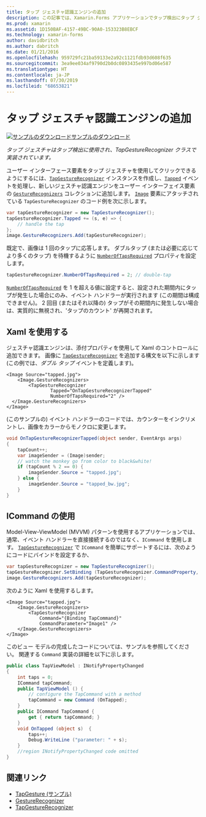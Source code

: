 ```yaml
---
title: タップ ジェスチャ認識エンジンの追加
description: この記事では、Xamarin.Forms アプリケーションでタップ検出にタップ ジェスチャを使用する方法について説明します。 タップ検出は TapGestureRecognizer クラスで実装されています。
ms.prod: xamarin
ms.assetid: 1D150BAF-4157-49BC-90A0-153323B8EBCF
ms.technology: xamarin-forms
author: davidbritch
ms.author: dabritch
ms.date: 01/21/2016
ms.openlocfilehash: 959729fc21ba59133e2a92c1121fdb93d608f635
ms.sourcegitcommit: 3ea9ee034af9790d2b0dc0893435e997bd06e587
ms.translationtype: HT
ms.contentlocale: ja-JP
ms.lasthandoff: 07/30/2019
ms.locfileid: "68653821"
---
```

# <a name="adding-a-tap-gesture-recognizer"></a>タップ ジェスチャ認識エンジンの追加

[![サンプルのダウンロード](~/media/shared/download.png)サンプルのダウンロード](https://docs.microsoft.com/samples/xamarin/xamarin-forms-samples/workingwithgestures-tapgesture)

_タップ ジェスチャはタップ検出に使用され、TapGestureRecognizer クラスで実装されています。_

ユーザー インターフェース要素をタップ ジェスチャを使用してクリックできるようにするには、[`TapGestureRecognizer`](xref:Xamarin.Forms.TapGestureRecognizer) インスタンスを作成し、[`Tapped`](xref:Xamarin.Forms.TapGestureRecognizer.Tapped) イベントを処理し、新しいジェスチャ認識エンジンをユーザー インターフェイス要素の [`GestureRecognizers`](xref:Xamarin.Forms.View.GestureRecognizers) コレクションに追加します。 [`Image`](xref:Xamarin.Forms.Image) 要素にアタッチされている `TapGestureRecognizer` のコード例を次に示します。

```csharp
var tapGestureRecognizer = new TapGestureRecognizer();
tapGestureRecognizer.Tapped += (s, e) => {
    // handle the tap
};
image.GestureRecognizers.Add(tapGestureRecognizer);
```

既定で、画像は 1 回のタップに応答します。 ダブルタップ (または必要に応じてより多くのタップ) を待機するように [`NumberOfTapsRequired`](xref:Xamarin.Forms.TapGestureRecognizer.NumberOfTapsRequired) プロパティを設定します。

```csharp
tapGestureRecognizer.NumberOfTapsRequired = 2; // double-tap
```

[`NumberOfTapsRequired`](xref:Xamarin.Forms.TapGestureRecognizer.NumberOfTapsRequired) を 1 を超える値に設定すると、設定された期間内にタップが発生した場合にのみ、イベント ハンドラーが実行されます (この期間は構成できません)。 2 回目 (またはそれ以降の) タップがその期間内に発生しない場合は、実質的に無視され、'タップのカウント' が再開されます。

<a name="Using_Xaml" />

## <a name="using-xaml"></a>Xaml を使用する

ジェスチャ認識エンジンは、添付プロパティを使用して Xaml のコントロールに追加できます。 画像に [`TapGestureRecognizer`](xref:Xamarin.Forms.TapGestureRecognizer) を追加する構文を以下に示します (この例では、*ダブル タップ* イベントを定義します)。

```xaml
<Image Source="tapped.jpg">
    <Image.GestureRecognizers>
        <TapGestureRecognizer
                Tapped="OnTapGestureRecognizerTapped"
                NumberOfTapsRequired="2" />
  </Image.GestureRecognizers>
</Image>
```

(このサンプルの) イベント ハンドラーのコードでは、カウンターをインクリメントし、画像をカラーからモノクロに変更します。

```csharp
void OnTapGestureRecognizerTapped(object sender, EventArgs args)
{
    tapCount++;
    var imageSender = (Image)sender;
    // watch the monkey go from color to black&white!
    if (tapCount % 2 == 0) {
        imageSender.Source = "tapped.jpg";
    } else {
        imageSender.Source = "tapped_bw.jpg";
    }
}
```

## <a name="using-icommand"></a>ICommand の使用

Model-View-ViewModel (MVVM) パターンを使用するアプリケーションでは、通常、イベント ハンドラーを直接接続するのではなく、`ICommand` を使用します。 [`TapGestureRecognizer`](xref:Xamarin.Forms.TapGestureRecognizer) で `ICommand` を簡単にサポートするには、次のようにコードにバインドを設定するか、

```csharp
var tapGestureRecognizer = new TapGestureRecognizer();
tapGestureRecognizer.SetBinding (TapGestureRecognizer.CommandProperty, "TapCommand");
image.GestureRecognizers.Add(tapGestureRecognizer);
```

次のように Xaml を使用するします。

```xaml
<Image Source="tapped.jpg">
    <Image.GestureRecognizers>
        <TapGestureRecognizer
            Command="{Binding TapCommand}"
            CommandParameter="Image1" />
    </Image.GestureRecognizers>
</Image>
```

このビュー モデルの完成したコードについては、サンプルを参照してください。 関連する `Command` 実装の詳細を以下に示します。

```csharp
public class TapViewModel : INotifyPropertyChanged
{
    int taps = 0;
    ICommand tapCommand;
    public TapViewModel () {
        // configure the TapCommand with a method
        tapCommand = new Command (OnTapped);
    }
    public ICommand TapCommand {
        get { return tapCommand; }
    }
    void OnTapped (object s)  {
        taps++;
        Debug.WriteLine ("parameter: " + s);
    }
    //region INotifyPropertyChanged code omitted
}
```


## <a name="related-links"></a>関連リンク

- [TapGesture (サンプル)](https://docs.microsoft.com/samples/xamarin/xamarin-forms-samples/workingwithgestures-tapgesture)
- [GestureRecognizer](xref:Xamarin.Forms.GestureRecognizer)
- [TapGestureRecognizer](xref:Xamarin.Forms.TapGestureRecognizer)
